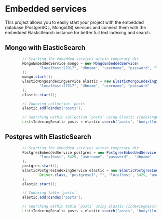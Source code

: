 # Embedded services

This project allows you to easily start your project with the embedded database (PostgreSQL, MongoDB) services and connect 
them with the embedded ElasticSearch instance for better full text indexing and search.

## Mongo with ElasticSearch

```java
        // Starting the embedded services within temporary dir
        MongoEmbeddedService mongo = new MongoEmbeddedService(
                "localhost:27017", "dbname", "username", "password", "localreplica"
        );
        mongo.start();
        ElasticMongoIndexingService elastic = new ElasticMongoIndexingService(
                "localhost:27017", "dbname", "username", "password"
        );
        elastic.start();
        
        // Indexing collection `posts`
        elastic.addToIndex("posts");
        
        // Searching within collection `posts` using Elastic (IndexingResult contains id of each post)
        List<IndexingResult> posts = elastic.search("posts", "body:(lorem AND NOT ipsum)")
```

## Postgres with ElasticSearch

```java
        // Starting the embedded services within temporary dir
        PostgresEmbeddedService postgres = new PostgresEmbeddedService(
                "localhost", 5429, "username", "password",  "dbname"
        );
        postgres.start();
        ElasticPostgresIndexingService elastic = new ElasticPostgresIndexingService(
                Driver.class, "postgresql", "", "localhost", 5429, "username", "password", "dbname"
        );
        elastic.start();
        
        // Indexing table `posts`
        elastic.addToIndex("posts");
        
        // Searching within table `posts` using Elastic (IndexingResult contains id of each post)
        List<IndexingResult> posts = elastic.search("posts", "body:(lorem AND NOT ipsum)")
```
